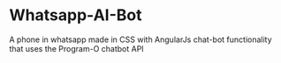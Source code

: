 # Whatsapp-AI-Bot
A phone in whatsapp made in CSS with AngularJs chat-bot functionality that uses the Program-O chatbot API
